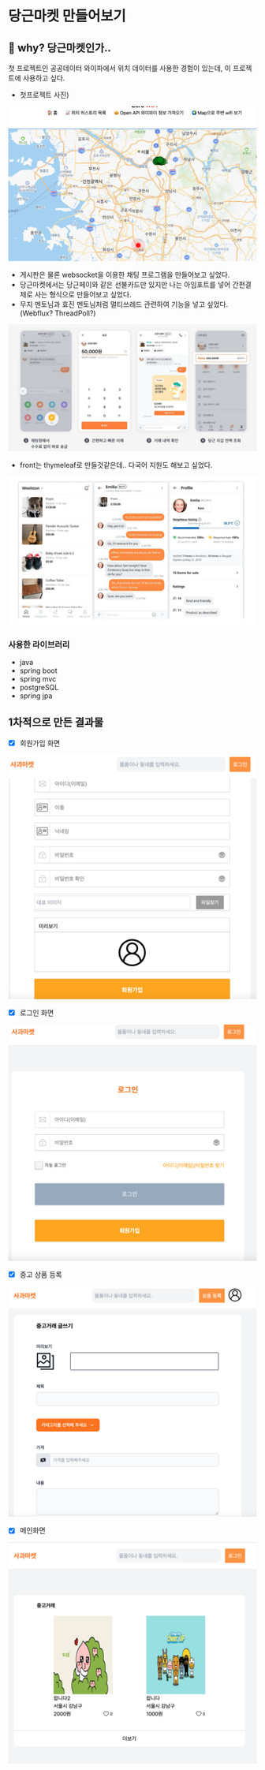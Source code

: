 # 당근마켓 만들어보기

## 🤔 why? 당근마켓인가..

첫 프로젝트인 공공데이터 와이파에서 위치 데이터를 사용한 경험이 있는데, 이 프로젝트에 사용하고 싶다.

- 첫프로젝트 사진)

![example](./docs/example.png)

- 게시판은 물론 websocket을 이용한 채팅 프로그램을 만들어보고 싶었다.
- 당근마켓에서는 당근페이와 같은 선불카드만 있지만 나는 아임포트를 넣어 간편결제로 사는 형식으로 만들어보고 싶었다.
- 무지 멘토님과 효진 멘토님처럼 멀티쓰레드 관련하여 기능을 넣고 싶었다. (Webflux? ThreadPoll?)

![pay](./docs/pay.png)

- front는 thymeleaf로 만들것같은데.. 다국어 지원도 해보고 싶었다.

![laguage](./docs/language.png)


### 사용한 라이브러리

- java
- spring boot
- spring mvc
- postgreSQL
- spring jpa


## 1차적으로 만든 결과물

- [x] 회원가입 화면

![register](./docs/registerForm.png)

- [x] 로그인 화면

![login](./docs/loginForm.png)

- [x] 중고 상품 등록 

![item](./docs/item.png)

- [x] 메인화면

![main](./docs/main.png)


